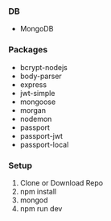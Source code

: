 ### DB
- MongoDB

### Packages
- bcrypt-nodejs
- body-parser
- express
- jwt-simple
- mongoose
- morgan
- nodemon
- passport
- passport-jwt
- passport-local

### Setup
1. Clone or Download Repo
2. npm install
3. mongod
4. npm run dev
